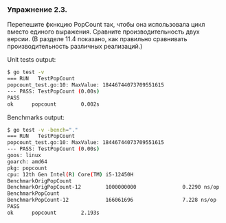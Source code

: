 ### Упражнение 2.3.

Перепешите фкнкцию PopCount так, чтобы она использовала цикл вместо единого выражения.
Сравните производительность двух версии. 
(В разделе 11.4 показано, как правильно сравнивать производительность различных реализаций.)

Unit tests output:
```bash
$ go test -v
=== RUN   TestPopCount
popcount_test.go:10: MaxValue: 18446744073709551615
--- PASS: TestPopCount (0.00s)
PASS
ok      popcount        0.002s
```

Benchmarks output:
```bash
$ go test -v -bench="."
=== RUN   TestPopCount
popcount_test.go:10: MaxValue: 18446744073709551615
--- PASS: TestPopCount (0.00s)
goos: linux
goarch: amd64
pkg: popcount
cpu: 12th Gen Intel(R) Core(TM) i5-12450H
BenchmarkOrigPopCount
BenchmarkOrigPopCount-12        1000000000               0.2290 ns/op
BenchmarkPopCount
BenchmarkPopCount-12            166061696                7.228 ns/op
PASS
ok      popcount        2.193s
```
